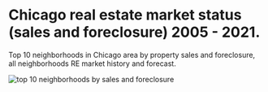 # Chicago real estate market status (sales and foreclosure) 2005 - 2021.
Top 10 neighborhoods in Chicago area by property sales and foreclosure, all neighborhoods RE market history and forecast.

![]((https://github.com/AlexSemionov1983/Chicago_RE_sales_foreclosure_powerBI/blob/main/screenshots/Ssh_1.PNG)?raw=true "top 10 neighborhoods by sales and foreclosure")
